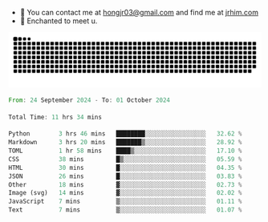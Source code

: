 - 📧 You can contact me at hongjr03@gmail.com and find me at [jrhim.com](https://jrhim.com/)
- 💜 Enchanted to meet u.

![snake_animation](https://raw.githubusercontent.com/hongjr03/hongjr03/output/github-contribution-grid-snake.svg)

<!--START_SECTION:waka-->

```rust
From: 24 September 2024 - To: 01 October 2024

Total Time: 11 hrs 34 mins

Python        3 hrs 46 mins   ████████░░░░░░░░░░░░░░░░░   32.62 %
Markdown      3 hrs 20 mins   ███████▒░░░░░░░░░░░░░░░░░   28.92 %
TOML          1 hr 58 mins    ████▒░░░░░░░░░░░░░░░░░░░░   17.10 %
CSS           38 mins         █▒░░░░░░░░░░░░░░░░░░░░░░░   05.59 %
HTML          30 mins         █░░░░░░░░░░░░░░░░░░░░░░░░   04.35 %
JSON          26 mins         █░░░░░░░░░░░░░░░░░░░░░░░░   03.83 %
Other         18 mins         ▓░░░░░░░░░░░░░░░░░░░░░░░░   02.73 %
Image (svg)   14 mins         ▓░░░░░░░░░░░░░░░░░░░░░░░░   02.02 %
JavaScript    7 mins          ▒░░░░░░░░░░░░░░░░░░░░░░░░   01.11 %
Text          7 mins          ▒░░░░░░░░░░░░░░░░░░░░░░░░   01.07 %
```

<!--END_SECTION:waka-->

